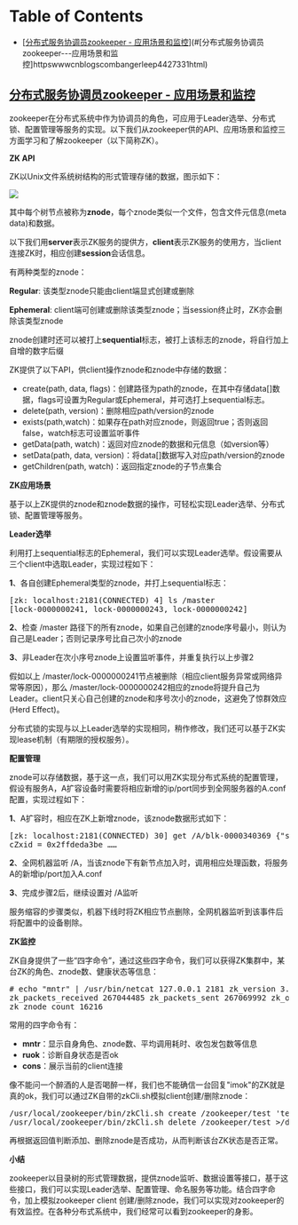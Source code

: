 # Table of Contents

  * [[分布式服务协调员zookeeper - 应用场景和监控](https://www.cnblogs.com/bangerlee/p/4427331.html)](#[分布式服务协调员zookeeper---应用场景和监控]httpswwwcnblogscombangerleep4427331html)


## [分布式服务协调员zookeeper - 应用场景和监控](https://www.cnblogs.com/bangerlee/p/4427331.html)

zookeeper在分布式系统中作为协调员的角色，可应用于Leader选举、分布式锁、配置管理等服务的实现。以下我们从zookeeper供的API、应用场景和监控三方面学习和了解zookeeper（以下简称ZK）。





**ZK API**

ZK以Unix文件系统树结构的形式管理存储的数据，图示如下：

![](https://images0.cnblogs.com/blog2015/116770/201504/142337054797921.png)

其中每个树节点被称为**znode**，每个znode类似一个文件，包含文件元信息(meta data)和数据。

以下我们用**server**表示ZK服务的提供方，**client**表示ZK服务的使用方，当client连接ZK时，相应创建**session**会话信息。

有两种类型的znode：

**Regular**: 该类型znode只能由client端显式创建或删除

**Ephemeral**: client端可创建或删除该类型znode；当session终止时，ZK亦会删除该类型znode

znode创建时还可以被打上**sequential**标志，被打上该标志的znode，将自行加上自增的数字后缀

ZK提供了以下API，供client操作znode和znode中存储的数据：

*   create(path, data, flags)：创建路径为path的znode，在其中存储data[]数据，flags可设置为Regular或Ephemeral，并可选打上sequential标志。
*   delete(path, version)：删除相应path/version的znode
*   exists(path,watch)：如果存在path对应znode，则返回true；否则返回false，watch标志可设置监听事件
*   getData(path, watch)：返回对应znode的数据和元信息（如version等）
*   setData(path, data, version)：将data[]数据写入对应path/version的znode
*   getChildren(path, watch)：返回指定znode的子节点集合

**ZK应用场景**

基于以上ZK提供的znode和znode数据的操作，可轻松实现Leader选举、分布式锁、配置管理等服务。

**Leader选举**

利用打上sequential标志的Ephemeral，我们可以实现Leader选举。假设需要从三个client中选取Leader，实现过程如下：

**1**、各自创建Ephemeral类型的znode，并打上sequential标志：



<pre>[zk: localhost:2181(CONNECTED) 4] ls /master
[lock-0000000241, lock-0000000243, lock-0000000242]</pre>



**2**、检查 /master 路径下的所有znode，如果自己创建的znode序号最小，则认为自己是Leader；否则记录序号比自己次小的znode

**3**、非Leader在次小序号znode上设置监听事件，并重复执行以上步骤2

假如以上 /master/lock-0000000241节点被删除（相应client服务异常或网络异常等原因），那么 /master/lock-0000000242相应的znode将提升自己为Leader。client只关心自己创建的znode和序号次小的znode，这避免了惊群效应(Herd Effect)。

分布式锁的实现与以上Leader选举的实现相同，稍作修改，我们还可以基于ZK实现lease机制（有期限的授权服务）。

**配置管理**

znode可以存储数据，基于这一点，我们可以用ZK实现分布式系统的配置管理，假设有服务A，A扩容设备时需要将相应新增的ip/port同步到全网服务器的A.conf配置，实现过程如下：

**1**、A扩容时，相应在ZK上新增znode，该znode数据形式如下：



<pre>[zk: localhost:2181(CONNECTED) 30] get /A/blk-0000340369 {"svr_info": [{"ip": "1.1.1.1.", "port": "11000"}]}
cZxid = 0x2ffdeda3be ……</pre>



**2**、全网机器监听 /A，当该znode下有新节点加入时，调用相应处理函数，将服务A的新增ip/port加入A.conf

**3**、完成步骤2后，继续设置对 /A监听

服务缩容的步骤类似，机器下线时将ZK相应节点删除，全网机器监听到该事件后将配置中的设备剔除。

**ZK监控**

ZK自身提供了一些“四字命令”，通过这些四字命令，我们可以获得ZK集群中，某台ZK的角色、znode数、健康状态等信息：




<pre># echo "mntr" | /usr/bin/netcat 127.0.0.1 2181 zk_version 3.4.3-1240972, built on 02/06/2012 10:48 GMT
zk_packets_received 267044485 zk_packets_sent 267069992 zk_outstanding_requests 0 zk_server_state follower
zk_znode_count 16216</pre>




常用的四字命令有：

*   **mntr**：显示自身角色、znode数、平均调用耗时、收包发包数等信息
*   **ruok**：诊断自身状态是否ok
*   **cons**：展示当前的client连接

像不能问一个醉酒的人是否喝醉一样，我们也不能确信一台回复"imok"的ZK就是真的ok，我们可以通过ZK自带的zkCli.sh模拟client创建/删除znode：



<pre>/usr/local/zookeeper/bin/zkCli.sh create /zookeeper/test 'test' >/dev/null 2>&1
/usr/local/zookeeper/bin/zkCli.sh delete /zookeeper/test >/dev/null 2>&1</pre>



再根据返回值判断添加、删除znode是否成功，从而判断该台ZK状态是否正常。

**小结**

zookeeper以目录树的形式管理数据，提供znode监听、数据设置等接口，基于这些接口，我们可以实现Leader选举、配置管理、命名服务等功能。结合四字命令，加上模拟zookeeper client 创建/删除znode，我们可以实现对zookeeper的有效监控。在各种分布式系统中，我们经常可以看到zookeeper的身影。



